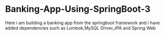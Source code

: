 # Banking-App-Using-SpringBoot-3
Here i am building a banking app from the springboot framework and i have added dependencies such as Lombok,MySQL Driver,JPA and Spring Web
